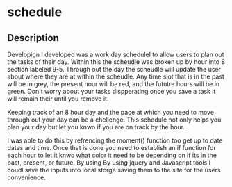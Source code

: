 # schedule

## Description

Developign I developed was a work day schedulel to allow users to plan out the tasks of their day. Within this the scheudle was broken up by hour into 8 section labeled 9-5. Through out the day the scheudle will update the user about where they are at within the scheudle. Any time slot that is in the past will be in grey, the present hour will be red, and the fututre hours will be in green. Don't worry about your tasks dispperating once you save a task it will remain their until you remove it.

Keeping track of an 8 hour day and the pace at which you need to move through out your day can be a chellenge. This schedule not only helps you plan your day but let you knwo if you are on track by the hour.

I was able to do this by refrencing the moment() function too get up to date dates and time. Once that is done you need to establish an if function for each hour to let it knwo what color it need to be depending on if its in the past, present, or future. By using By using jquery and Javascript tools I coudl save the inputs into local storge saving them to the site for the users convenience.
